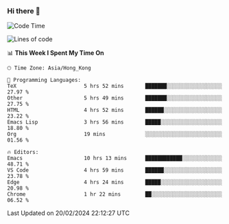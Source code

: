 ### Hi there 👋

<!--
**nicehiro/nicehiro** is a ✨ _special_ ✨ repository because its `README.md` (this file) appears on your GitHub profile.

Here are some ideas to get you started:

- 🔭 I’m currently working on ...
- 🌱 I’m currently learning ...
- 👯 I’m looking to collaborate on ...
- 🤔 I’m looking for help with ...
- 💬 Ask me about ...
- 📫 How to reach me: ...
- 😄 Pronouns: ...
- ⚡ Fun fact: ...
-->

<!--START_SECTION:waka-->
![Code Time](http://img.shields.io/badge/Code%20Time-244%20hrs%2059%20mins-blue)

![Lines of code](https://img.shields.io/badge/From%20Hello%20World%20I%27ve%20Written-2.6%20million%20lines%20of%20code-blue)

📊 **This Week I Spent My Time On** 

```text
🕑︎ Time Zone: Asia/Hong_Kong

💬 Programming Languages: 
TeX                      5 hrs 52 mins       ███████░░░░░░░░░░░░░░░░░░   27.97 % 
Other                    5 hrs 49 mins       ███████░░░░░░░░░░░░░░░░░░   27.75 % 
HTML                     4 hrs 52 mins       ██████░░░░░░░░░░░░░░░░░░░   23.22 % 
Emacs Lisp               3 hrs 56 mins       █████░░░░░░░░░░░░░░░░░░░░   18.80 % 
Org                      19 mins             ░░░░░░░░░░░░░░░░░░░░░░░░░   01.56 % 

🔥 Editors: 
Emacs                    10 hrs 13 mins      ████████████░░░░░░░░░░░░░   48.71 % 
VS Code                  4 hrs 59 mins       ██████░░░░░░░░░░░░░░░░░░░   23.78 % 
Edge                     4 hrs 24 mins       █████░░░░░░░░░░░░░░░░░░░░   20.98 % 
Chrome                   1 hr 22 mins        ██░░░░░░░░░░░░░░░░░░░░░░░   06.52 % 
```


 Last Updated on 20/02/2024 22:12:27 UTC
<!--END_SECTION:waka-->
